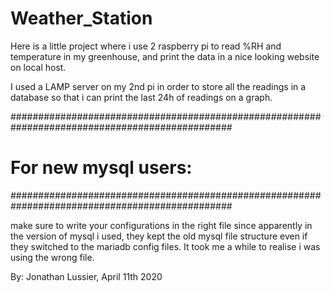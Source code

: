 # Weather_Station

Here is a little project where i use 2 raspberry pi to read %RH and temperature in my greenhouse, 
and print the data in a nice looking website on local host. 

I used a LAMP server on my 2nd pi in order to store all the readings in a database so that i can
print the last 24h of readings on a graph. 

################################################################################################
#                              For new mysql users:                                            #
################################################################################################

make sure to write your configurations in the right file since apparently in the version of mysql
i used, they kept the old mysql file structure even if they switched to the mariadb config files.
It took me a while to realise i was using the wrong file.


By: Jonathan Lussier, April 11th 2020

